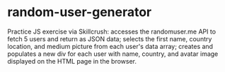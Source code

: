 # random-user-generator
  Practice JS exercise via Skillcrush: accesses the randomuser.me API to fetch 5 users and return as JSON data; selects the first name, country location, and medium picture from each user's data array; creates and populates a new div for each user with name, country, and avatar image displayed on the HTML page in the browser.

